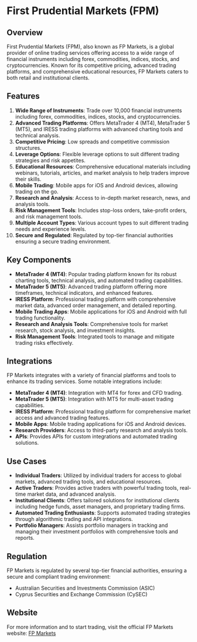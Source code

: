 ﻿# First Prudential Markets (FPM)

## Overview
First Prudential Markets (FPM), also known as FP Markets, is a global provider of online trading services offering access to a wide range of financial instruments including forex, commodities, indices, stocks, and cryptocurrencies. Known for its competitive pricing, advanced trading platforms, and comprehensive educational resources, FP Markets caters to both retail and institutional clients.

## Features
1. **Wide Range of Instruments**: Trade over 10,000 financial instruments including forex, commodities, indices, stocks, and cryptocurrencies.
2. **Advanced Trading Platforms**: Offers MetaTrader 4 (MT4), MetaTrader 5 (MT5), and IRESS trading platforms with advanced charting tools and technical analysis.
3. **Competitive Pricing**: Low spreads and competitive commission structures.
4. **Leverage Options**: Flexible leverage options to suit different trading strategies and risk appetites.
5. **Educational Resources**: Comprehensive educational materials including webinars, tutorials, articles, and market analysis to help traders improve their skills.
6. **Mobile Trading**: Mobile apps for iOS and Android devices, allowing trading on the go.
7. **Research and Analysis**: Access to in-depth market research, news, and analysis tools.
8. **Risk Management Tools**: Includes stop-loss orders, take-profit orders, and risk management tools.
9. **Multiple Account Types**: Various account types to suit different trading needs and experience levels.
10. **Secure and Regulated**: Regulated by top-tier financial authorities ensuring a secure trading environment.

## Key Components
- **MetaTrader 4 (MT4)**: Popular trading platform known for its robust charting tools, technical analysis, and automated trading capabilities.
- **MetaTrader 5 (MT5)**: Advanced trading platform offering more timeframes, technical indicators, and enhanced features.
- **IRESS Platform**: Professional trading platform with comprehensive market data, advanced order management, and detailed reporting.
- **Mobile Trading Apps**: Mobile applications for iOS and Android with full trading functionality.
- **Research and Analysis Tools**: Comprehensive tools for market research, stock analysis, and investment insights.
- **Risk Management Tools**: Integrated tools to manage and mitigate trading risks effectively.

## Integrations
FP Markets integrates with a variety of financial platforms and tools to enhance its trading services. Some notable integrations include:

- **MetaTrader 4 (MT4)**: Integration with MT4 for forex and CFD trading.
- **MetaTrader 5 (MT5)**: Integration with MT5 for multi-asset trading capabilities.
- **IRESS Platform**: Professional trading platform for comprehensive market access and advanced trading features.
- **Mobile Apps**: Mobile trading applications for iOS and Android devices.
- **Research Providers**: Access to third-party research and analysis tools.
- **APIs**: Provides APIs for custom integrations and automated trading solutions.

## Use Cases
- **Individual Traders**: Utilized by individual traders for access to global markets, advanced trading tools, and educational resources.
- **Active Traders**: Provides active traders with powerful trading tools, real-time market data, and advanced analysis.
- **Institutional Clients**: Offers tailored solutions for institutional clients including hedge funds, asset managers, and proprietary trading firms.
- **Automated Trading Enthusiasts**: Supports automated trading strategies through algorithmic trading and API integrations.
- **Portfolio Managers**: Assists portfolio managers in tracking and managing their investment portfolios with comprehensive tools and reports.

## Regulation
FP Markets is regulated by several top-tier financial authorities, ensuring a secure and compliant trading environment:
- Australian Securities and Investments Commission (ASIC)
- Cyprus Securities and Exchange Commission (CySEC)

## Website
For more information and to start trading, visit the official FP Markets website: [FP Markets](https://www.fpmarkets.com)
